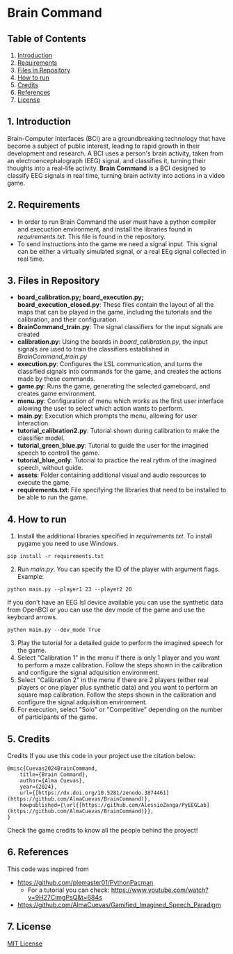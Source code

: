 # Brain Command
## Table of Contents
1. [Introduction](https://github.com/AlmaCuevas/BrainCommand/blob/main/README.md#1-introduction)
2. [Requirements](https://github.com/AlmaCuevas/BrainCommand#2-requirements)
3. [Files in Repository](https://github.com/AlmaCuevas/BrainCommand#3-files-in-repository)
4. [How to run](https://github.com/AlmaCuevas/BrainCommand#4-how-to-run)
5. [Credits](https://github.com/AlmaCuevas/BrainCommand#5-credits)
6. [References](https://github.com/AlmaCuevas/BrainCommand#6-references)
7. [License](https://github.com/AlmaCuevas/BrainCommand#7-license)
## 1. Introduction
Brain-Computer Interfaces (BCI) are a groundbreaking technology that have become a subject of public interest, leading to rapid growth in their development and research. A BCI uses a person's brain activity, taken from an electroencephalograph (EEG) signal, and classifies it, turning their thoughts into a real-life activity. **Brain Command** is a BCI designed to classify EEG signals in real time, turning brain activity into actions in a video game.
## 2. Requirements
* In order to run Brain Command the user must  have a python compiler and execuction environment, and install the libraries found in *requirements.txt*. This file is found in the repository. 
* To send instructions into the game we need a signal input. This signal can be either a virtually simulated signal, or a  real EEg signal collected in real time.
##  3. Files in Repository
* **board_calibration.py; board_execution.py; board_execution_closed.py**: These files contain the layout of all the maps that can be played in the game, including the tutorials and the calibration, and their configuration.
* **BrainCommand_train.py**: The signal classifiers for the input signals are created 
* **calibration.py**: Using the boards in *board_calibration.py*, the input signals are used to train the classifiers established in *BrainCommand_train.py* 
* **execution.py**: Configures the LSL communication, and turns the classified signals into commands for the game, and creates the actions made by these commands.
* **game.py**: Runs the game, generating the selected gameboard, and creates game environment.
* **menu.py**: Configuration of menu which works as the first user interface allowing the user to select which action wants to perform.
* **main.py**: Execution which prompts the menu, allowing for user interaction.
* **tutorial_calibration2.py**: Tutorial shown during calibration to make the classifier model.
* **tutorial_green_blue.py**: Tutorial to guide the user for the imagined speech to controll the game.
* **tutorial_blue_only**: Tutorial to practice the real rythm of the imagined speech, without guide.
* **assets**: Folder containing additional visual and audio resources to execute the game.
* **requirements.txt**: File specifying the libraries that need to be installed to be able to run the game.
## 4. How to run
1. Install the additional libraries specified in *requirements.txt*. To install pygame you need to use Windows.
```
pip install -r requirements.txt
```
2. Run *main.py*. You can specify the ID of the player with argument flags.
Example:
```
python main.py --player1 23 --player2 20
```
If you don't have an EEG lsl device available you can use the synthetic data from OpenBCI or you can use the dev mode of the game and use the keyboard arrows.
```
python main.py --dev_mode True
```
3. Play the tutorial for a detailed guide to perform the imagined speech for the game.
4. Select "Calibration 1" in the menu if there is only 1 player and you want to perform a maze calibration. Follow the steps shown in the calibration and configure the signal adquisition environment.
5. Select "Calibration 2" in the menu if there are 2 players (either real players or one player plus synthetic data) and you want to perform an square map calibration. Follow the steps shown in the calibration and configure the signal adquisition environment.
6. For execution, select "Solo" or "Competitive" depending on the number of participants of the game.
## 5. Credits
Credits
If you use this code in your project use the citation below:
```
@misc{Cuevas2024BrainCommand,
    title={Brain Command},
    author={Alma Cuevas},
    year={2024},
    url={[https://dx.doi.org/10.5281/zenodo.3874461](https://github.com/AlmaCuevas/BrainCommand)},
    howpublished={\url{[https://github.com/AlessioZanga/PyEEGLab](https://github.com/AlmaCuevas/BrainCommand)}},
}
```
Check the game credits to know all the people behind the proyect!

## 6. References
This code was inspired from
* https://github.com/plemaster01/PythonPacman
  * For a tutorial you can check: https://www.youtube.com/watch?v=9H27CimgPsQ&t=684s
* https://github.com/AlmaCuevas/Gamified_Imagined_Speech_Paradigm
## 7. License
[MIT License](https://github.com/AlmaCuevas/BrainCommand/blob/main/LICENSE)
